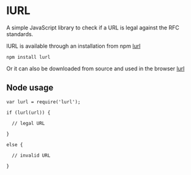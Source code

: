 # lURL

A simple JavaScript library to check if a URL is legal against the RFC standards. 

lURL is available through an installation from npm
[lurl](https://npmjs.org/package/lurl)

```
npm install lurl
```

Or it can also be downloaded from source and used in the browser
[lurl](https://github.com/interbred-monkey/lurl/blob/master/source/lurl.js)

## Node usage
```
var lurl = require('lurl');

if (lurl(url)) {
  
  // legal URL

}

else {
  
  // invalid URL

}

```